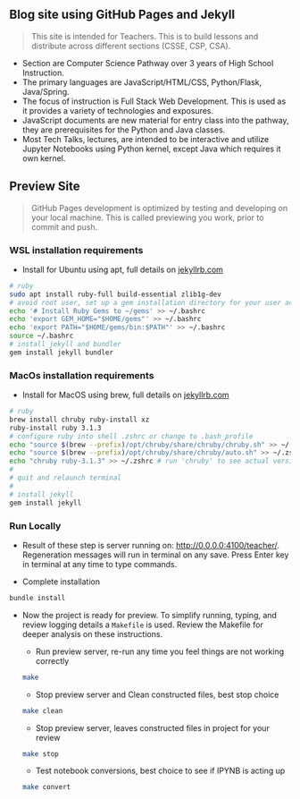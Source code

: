 ## Blog site using GitHub Pages and Jekyll
> This site is intended for Teachers.   This is to build lessons and distribute across different sections (CSSE, CSP, CSA).
- Section are Computer Science Pathway over 3 years of High School Instruction.
- The primary languages are JavaScript/HTML/CSS, Python/Flask, Java/Spring.  
- The focus of instruction is Full Stack Web Development.  This is used as it provides a variety of technologies and exposures.
- JavaScript documents are new material for entry class into the pathway, they are prerequisites for the Python and Java classes.
- Most Tech Talks, lectures, are intended to be interactive and utilize Jupyter Notebooks using Python kernel, except Java which requires it own kernel.

## Preview Site 
> GitHub Pages development is optimized by testing and developing on your local machine.  This is called previewing you work, prior to commit and push.

### WSL installation requirements
- Install for Ubuntu using apt, full details on [jekyllrb.com](https://jekyllrb.com/docs/installation/ubuntu/)
```bash
# ruby
sudo apt install ruby-full build-essential zlib1g-dev
# avoid root user, set up a gem installation directory for your user account
echo '# Install Ruby Gems to ~/gems' >> ~/.bashrc
echo 'export GEM_HOME="$HOME/gems"' >> ~/.bashrc
echo 'export PATH="$HOME/gems/bin:$PATH"' >> ~/.bashrc
source ~/.bashrc
# install jekyll and bundler
gem install jekyll bundler
```

### MacOs installation requirements 
- Install for MacOS using brew, full details on [jekyllrb.com](https://jekyllrb.com/docs/installation/macos/)
```bash
# ruby
brew install chruby ruby-install xz
ruby-install ruby 3.1.3
# configure ruby into shell .zshrc or change to .bash_profile
echo "source $(brew --prefix)/opt/chruby/share/chruby/chruby.sh" >> ~/.zshrc
echo "source $(brew --prefix)/opt/chruby/share/chruby/auto.sh" >> ~/.zshrc
echo "chruby ruby-3.1.3" >> ~/.zshrc # run 'chruby' to see actual version
#
# quit and relaunch terminal
#
# install jekyll
gem install jekyll
```

### Run Locally
- Result of these step is server running on: http://0.0.0.0:4100/teacher/.  Regeneration messages will run in terminal on any save.  Press Enter key in terminal at any time to type commands.

- Complete installation
```bash
bundle install
```
- Now the project is ready for preview.  To simplify running, typing, and review logging details a ```Makefile``` is used.  Review the Makefile for deeper analysis on these instructions.

    - Run preview server, re-run any time you feel things are not working correctly
    ```bash
    make
    ```

    - Stop preview server and Clean constructed files, best stop choice
    ```bash
    make clean
    ```

    - Stop preview server, leaves constructed files in project for your review
    ```bash
    make stop
    ```

    - Test notebook conversions, best choice to see if IPYNB is acting up
    ```bash
    make convert
    ```
    